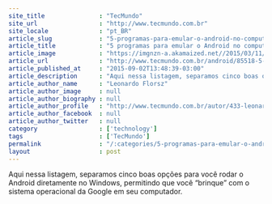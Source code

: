 ```yaml
---
site_title               : "TecMundo"
site_url                 : "http://www.tecmundo.com.br"
site_locale              : "pt_BR"
article_slug             : "5-programas-para-emular-o-android-no-computador"
article_title            : "5 programas para emular o Android no computador"
article_image            : "https://imgnzn-a.akamaized.net//2015/03/11/11192208429429-t1200x480.jpg"
article_url              : "http://www.tecmundo.com.br/android/85518-5-programas-emular-android-computador.htm"
article_published_at     : "2015-09-02T13:48:39-03:00"
article_description      : "Aqui nessa listagem, separamos cinco boas opções para você rodar o Android diretamente no Windows, permitindo que você “brinque” com o sistema operacional da Google em seu computador."
article_author_name      : "Leonardo Florsz"
article_author_image     : null
article_author_biography : null
article_author_profile   : "http://www.tecmundo.com.br/autor/433-leonardo-florsz/"
article_author_facebook  : null
article_author_twitter   : null
category                 : ['technology']
tags                     : ['TecMundo']
permalink                : "/:categories/5-programas-para-emular-o-android-no-computador/"
layout                   : post
---
```


Aqui nessa listagem, separamos cinco boas opções para você rodar o Android diretamente no Windows, permitindo que você “brinque” com o sistema operacional da Google em seu computador.
